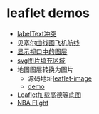 # leaflet demos

* [labelText冲突](https://victorcheney.github.io/leafletdemos/examples/demo-labelTextCollision/index.html)
* [贝塞尔曲线画飞机航线](https://victorcheney.github.io/leafletdemos/examples/demo-bezier/index.html)
* [显示视口中的图层](https://victorcheney.github.io/leafletdemos/examples/demo-layerindex/index.html)
* [svg图片填充区域](https://victorcheney.github.io/leafletdemos/examples/demo-polygon-fillPattern/index.html)
* 地图图层转换为图片
  * 源码地址[leaflet-image](https://github.com/mapbox/leaflet-image)
  * [demo](https://victorcheney.github.io/leafletdemos/examples/demo-leafletimage/index.html)
* [Leaflet加载高德等底图](https://victorcheney.github.io/leafletdemos/examples/demo-chinaProvider/index.html)
* [NBA Flight](https://victorcheney.github.io/leafletdemos/examples/NBAFlight/index.html)